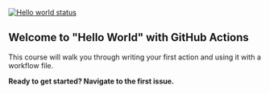[![Hello world status](https://github.com/eddiejaoude/stargate/workflows/Changelog/badge.svg)](https://github.com/MitanshuShaBa/hello-github-actions/actions)

## Welcome to "Hello World" with GitHub Actions

This course will walk you through writing your first action and using it with a workflow file. 

**Ready to get started? Navigate to the first issue.**
